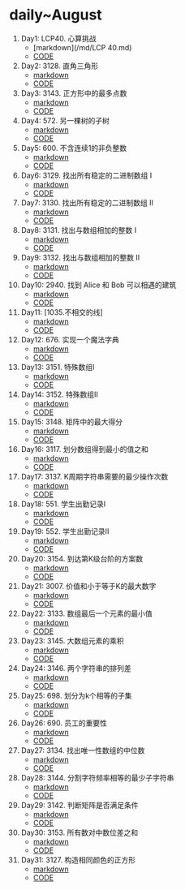 # daily~August
1. Day1: LCP40. 心算挑战
    - [markdown](/md/LCP 40.md)
    - [CODE](/src/main/java/com/hyperboat/daily/y2024/m08/d01/LCP40.java)
2. Day2: 3128. 直角三角形
    - [markdown](/md/3128.md)
    - [CODE](/src/main/java/com/hyperboat/daily/y2024/m08/d02/LC3128.java)
3. Day3: 3143. 正方形中的最多点数
    - [markdown](/md/3143.md)
    - [CODE](/src/main/java/com/hyperboat/daily/y2024/m08/d03/LC3143.java)
4. Day4: 572. 另一棵树的子树
    - [markdown](/md/572.md)
    - [CODE](/src/main/java/com/hyperboat/daily/y2024/m08/d04/LC572.java)
5. Day5: 600. 不含连续1的非负整数
    - [markdown](/md/600.md)
    - [CODE](/src/main/java/com/hyperboat/daily/y2024/m08/d05/LC600.java)
6. Day6: 3129. 找出所有稳定的二进制数组 I
    - [markdown](/md/3129.md)
    - [CODE](/src/main/java/com/hyperboat/daily/y2024/m08/d06/LC3129.java)
7. Day7: 3130. 找出所有稳定的二进制数组 II
    - [markdown](/md/3130.md)
    - [CODE](/src/main/java/com/hyperboat/daily/y2024/m08/d07/LC3130.java)
8. Day8: 3131. 找出与数组相加的整数 I
    - [markdown](/md/3131.md)
    - [CODE](/src/main/java/com/hyperboat/daily/y2024/m08/d08/LC3131.java)
9. Day9: 3132. 找出与数组相加的整数 II
    - [markdown](/md/3132.md)
    - [CODE](/src/main/java/com/hyperboat/daily/y2024/m08/d09/LC3132.java)
10. Day10: 2940. 找到 Alice 和 Bob 可以相遇的建筑
    - [markdown](/md/2940.md)
    - [CODE](/src/main/java/com/hyperboat/daily/y2024/m08/d10/LC2940.java)
11. Day11: [1035.不相交的线]
    - [markdown](/md/[.md)
    - [CODE](/src/main/java/com/hyperboat/daily/y2024/m08/d11/LC1035.java)
12. Day12: 676. 实现一个魔法字典
    - [markdown](/md/676.md)
    - [CODE](/src/main/java/com/hyperboat/daily/y2024/m08/d12/LC676.java)
13. Day13: 3151. 特殊数组I
    - [markdown](/md/3151.md)
    - [CODE](/src/main/java/com/hyperboat/daily/y2024/m08/d13/LC3151.java)
14. Day14: 3152. 特殊数组II
    - [markdown](/md/3152.md)
    - [CODE](/src/main/java/com/hyperboat/daily/y2024/m08/d14/LC3152.java)
15. Day15: 3148. 矩阵中的最大得分
    - [markdown](/md/3148.md)
    - [CODE](/src/main/java/com/hyperboat/daily/y2024/m08/d15/LC3148.java)
16. Day16: 3117. 划分数组得到最小的值之和
    - [markdown](/md/3117.md)
    - [CODE](/src/main/java/com/hyperboat/daily/y2024/m08/d16/LC3117.java)
17. Day17: 3137. K周期字符串需要的最少操作次数
    - [markdown](/md/3137.md)
    - [CODE](/src/main/java/com/hyperboat/daily/y2024/m08/d17/LC3137.java)
18. Day18: 551. 学生出勤记录I
    - [markdown](/md/551.md)
    - [CODE](/src/main/java/com/hyperboat/daily/y2024/m08/d18/LC551.java)
19. Day19: 552. 学生出勤记录II
    - [markdown](/md/552.md)
    - [CODE](/src/main/java/com/hyperboat/daily/y2024/m08/d19/LC552.java)
20. Day20: 3154. 到达第K级台阶的方案数
    - [markdown](/md/3154.md)
    - [CODE](/src/main/java/com/hyperboat/daily/y2024/m08/d20/LC3154.java)
21. Day21: 3007. 价值和小于等于K的最大数字
    - [markdown](/md/3007.md)
    - [CODE](/src/main/java/com/hyperboat/daily/y2024/m08/d21/LC3007.java)
22. Day22: 3133. 数组最后一个元素的最小值
    - [markdown](/md/3133.md)
    - [CODE](/src/main/java/com/hyperboat/daily/y2024/m08/d22/LC3133.java)
23. Day23: 3145. 大数组元素的乘积
    - [markdown](/md/3145.md)
    - [CODE](/src/main/java/com/hyperboat/daily/y2024/m08/d23/LC3145.java)
24. Day24: 3146. 两个字符串的排列差
    - [markdown](/md/3146.md)
    - [CODE](/src/main/java/com/hyperboat/daily/y2024/m08/d24/LC3146.java)
25. Day25: 698. 划分为k个相等的子集
    - [markdown](/md/698.md)
    - [CODE](/src/main/java/com/hyperboat/daily/y2024/m08/d25/LC698.java)
26. Day26: 690. 员工的重要性
    - [markdown](/md/690.md)
    - [CODE](/src/main/java/com/hyperboat/daily/y2024/m08/d26/LC690.java)
27. Day27: 3134. 找出唯一性数组的中位数
    - [markdown](/md/3134.md)
    - [CODE](/src/main/java/com/hyperboat/daily/y2024/m08/d27/LC3134.java)
28. Day28: 3144. 分割字符频率相等的最少子字符串
    - [markdown](/md/3144.md)
    - [CODE](/src/main/java/com/hyperboat/daily/y2024/m08/d28/LC3144.java)
29. Day29: 3142. 判断矩阵是否满足条件
    - [markdown](/md/3142.md)
    - [CODE](/src/main/java/com/hyperboat/daily/y2024/m08/d29/LC3142.java)
30. Day30: 3153. 所有数对中数位差之和
    - [markdown](/md/3153.md)
    - [CODE](/src/main/java/com/hyperboat/daily/y2024/m08/d30/LC3153.java)
31. Day31: 3127. 构造相同颜色的正方形
    - [markdown](/md/3127.md)
    - [CODE](/src/main/java/com/hyperboat/daily/y2024/m08/d31/LC3127.java)
